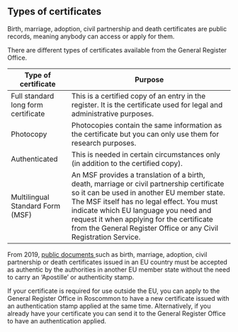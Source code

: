 ##  Types of certificates

Birth, marriage, adoption, civil partnership and death certificates are public
records, meaning anybody can access or apply for them.

There are different types of certificates available from the General Register
Office.

**Type of certificate** |  **Purpose**  
---|---  
Full standard long form certificate  |  This is a certified copy of an entry in the register. It is the certificate used for legal and administrative purposes.   
Photocopy  |  Photocopies contain the same information as the certificate but you can only use them for research purposes.   
Authenticated  |  This is needed in certain circumstances only (in addition to the certified copy).   
Multilingual Standard Form (MSF)  |  An MSF provides a translation of a birth, death, marriage or civil partnership certificate so it can be used in another EU member state. The MSF itself has no legal effect. You must indicate which EU language you need and request it when applying for the certificate from the General Register Office or any Civil Registration Service.   
  
From 2019, [ public documents
](https://beta.e-justice.europa.eu/551/EN/public_documents) such as birth,
marriage, adoption, civil partnership or death certificates issued in an EU
country must be accepted as authentic by the authorities in another EU member
state without the need to carry an ‘Apostille’ or authenticity stamp.

If your certificate is required for use outside the EU, you can apply to the
General Register Office in Roscommon to have a new certificate issued with an
authentication stamp applied at the same time. Alternatively, if you already
have your certificate you can send it to the General Register Office to have
an authentication applied.  

